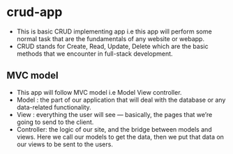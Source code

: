 # crud-app

- This is basic CRUD implementing app i.e this app will perform some normal task that are the fundamentals of any website or webapp.
- CRUD stands for Create, Read, Update, Delete which are the basic methods that we encounter in full-stack development.

## MVC model
- This app will follow MVC model i.e Model View controller.
- Model : the part of our application that will deal with the database or any data-related functionality.
- View : everything the user will see — basically, the pages that we’re going to send to the client.
- Controller: the logic of our site, and the bridge between models and views. Here we call our models to get the data, then we put that data on our views to be sent to the users.

